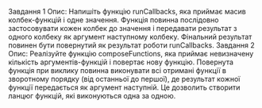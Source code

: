 Завдання 1
Опис: Напишіть функцію runCallbacks, яка приймає масив колбек-функцій і одне значення. Функція повинна послідовно застосовувати кожен колбек до значення і передавати результат з одного колбеку як аргумент наступному колбеку. Фінальний результат повинен бути повернутий як результат роботи runCallbacks.
Завдання 2
Опис: Реалізуйте функцію composeFunctions, яка приймає невизначену кількість аргументів-функцій і повертає нову функцію. Повернута функція при виклику повинна виконувати всі отримані функції в зворотному порядку (від останньої до першої), де результат кожної функції передається як аргумент наступній. Це дозволить створити ланцюг функцій, які виконуються одна за одною.